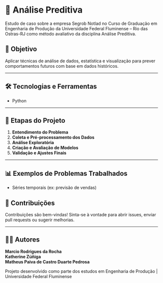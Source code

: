 
# 🔮 Análise Preditiva

Estudo de caso sobre a empresa Segrob Notlad no Curso de Graduação em Engenharia de Produção da Universidade Federal Fluminense – Rio das Ostras-RJ como método avaliativo da disciplina Análise Preditiva.

## 📌 Objetivo

Aplicar técnicas de análise de dados, estatística e visualização para prever comportamentos futuros com base em dados históricos.

---

## 🛠️ Tecnologias e Ferramentas

- Python
---

## 🚀 Etapas do Projeto

1. **Entendimento do Problema**
2. **Coleta e Pré-processamento dos Dados**
3. **Análise Exploratória**
4. **Criação e Avaliação de Modelos**
5. **Validação e Ajustes Finais**

---

## 📊 Exemplos de Problemas Trabalhados

- Séries temporais (ex: previsão de vendas)


## 🤝 Contribuições

Contribuições são bem-vindas! Sinta-se à vontade para abrir issues, enviar pull requests ou sugerir melhorias.

---

## 🧑‍💻 Autores

**Marcio Rodrigues da Rocha**  
**Katherine Zúñiga**  
**Matheus Paiva de Castro Duarte Pedrosa**  



Projeto desenvolvido como parte dos estudos em Engenharia de Produção | Universidade Federal Fluminense

```
